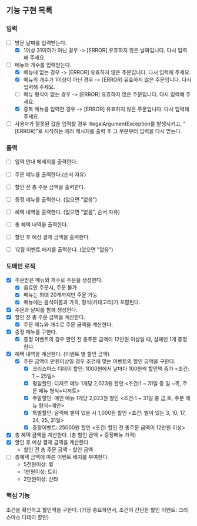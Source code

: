 ## 기능 구현 목록 

### 입력
- [ ] 방문 날짜를 입력받는다. 
  - [x] 1이상 31이하가 아닌 경우 -> [ERROR] 유효하지 않은 날짜입니다. 다시 입력해 주세요.
- [ ] 메뉴와 개수를 입력받는다. 
  - [x] 메뉴에 없는 경우 -> [ERROR] 유효하지 않은 주문입니다. 다시 입력해 주세요.
  - [x] 메뉴의 개수가 1이상이 아닌 경우 -> [ERROR] 유효하지 않은 주문입니다. 다시 입력해 주세요.
  - [ ] 메뉴 형식이 없는 경우 -> [ERROR] 유효하지 않은 주문입니다. 다시 입력해 주세요.
  - [x] 중복 메뉴를 입력한 경우 -> [ERROR] 유효하지 않은 주문입니다. 다시 입력해 주세요.
- [ ] 사용자가 잘못된 값을 입력할 경우 IllegalArgumentException를 발생시키고, "[ERROR]"로 시작하는 에러 메시지를 출력 후 그 부분부터 입력을 다시 받는다.
### 출력
- [ ] 입력 안내 메세지를 출력한다.
- [ ] 주문 메뉴를 출력한다.(순서 자유)
- [ ] 할인 전 총 주문 금액을 출력한다.
- [ ] 증정 메뉴를 출력한다. (없으면 "없음")
- [ ] 혜택 내역을 출력한다. (없으면 "없음", 순서 자유)
- [ ] 총 혜택 내역을 출력한다.
- [ ] 할인 후 예상 결제 금액을 출력한다.
- [ ] 12월 이벤트 배지를 출력한다. (없으면 "없음")


### 도메인 로직
- [x] 주문받은 메뉴와 개수로 주문을 생성한다.
  - [x] 음료만 주문시, 주문 불가
  - [x] 메뉴는 최대 20개까지만 주문 가능
  - [x] 메뉴에는 음식이름과 가격, 형식(카테고리)가 포함된다.
- [x] 주문과 날짜를 함께 생성한다.
- [x] 할인 전 총 주문 금액을 계산한다.
  - [x] 주문 메뉴와 개수로 주문 금액을 계산한다.
- [x] 증정 메뉴를 구한다.
  - [x] 증정 이벤트의 경우 할인 전 총주문 금액이 12만원 이상일 때, 샴페인 1개 증정한다.
- [x] 혜택 내역을 계산한다. (이벤트 별 할인 금액)
  - [x] 주문 금액이 만원이상일 경우 조건에 맞는 이벤트의 할인 금액을 구한다.
    - [x] 크리스마스 디데이 할인: 1000원에서 날마다 100원씩 할인액 증가 <조건: 1 ~ 25일>
    - [x] 평일할인: 디저트 메뉴 1개당 2,023원 할인 <조건:1 ~ 31일 중 일 ~목, 주문 메뉴 형식=디저트>
    - [x] 주말할인: 메인 메뉴 1개당 2,023원 할인 <조건:1 ~ 31일 중 금,토, 주문 메뉴 형식=메인>
    - [x] 특별할인: 달력에 별이 있을 시 1,000원 할인 <조건: 별이 있는 3, 10, 17, 24, 25, 31일>
    - [x] 증정이벤트: 25000원 할인 <조건: 할인 전 총주문 금액이 12만원 이상>
- [x] 총 혜택 금액을 계산한다. (총 할인 금액 + 증정메뉴 가격)
- [x] 할인 후 예상 결제 금액을 계산한다.
  - 할인 전 총 주문 금액 - 할인 금액
- [ ] 총혜택 금액에 따른 이벤트 배지를 부여한다.
  - 5천원이상: 별
  - 1만원이상: 트리
  - 2만원이상: 산타
 
### 핵심 기능
조건을 확인하고 할인액을 구한다. 
(가장 중요하면서, 조건이 간단한 할인 이벤트: 크리스마스 디데이 할인)


